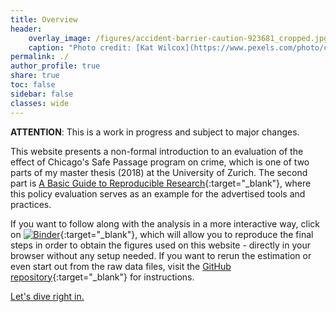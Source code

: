 ```yaml
---
title: Overview
header:
    overlay_image: /figures/accident-barrier-caution-923681_cropped.jpg
    caption: "Photo credit: [Kat Wilcox](https://www.pexels.com/photo/crime-scene-do-not-cross-signage-923681/)"
permalink: ./
author_profile: true
share: true
toc: false
sidebar: false
classes: wide
---
```

**ATTENTION**: This is a work in progress and subject to major changes.

This website presents a non-formal introduction to an evaluation of the effect of Chicago's Safe Passage program on crime, which is one of two parts of my master thesis (2018) at the University of Zurich. The second part is [A Basic Guide to Reproducible Research](https://binste.github.io/basic_reproducibility_guide/){:target="_blank"}, where this policy evaluation serves as an example for the advertised tools and practices.

If you want to follow along with the analysis in a more interactive way, click on [![Binder](https://mybinder.org/badge.svg)](https://mybinder.org/v2/gh/binste/chicago_safepassage_evaluation/master?filepath=notebooks%2F5_analysis%2F1.0-binste-analyze-crime-results-census-block-level.ipynb){:target="_blank"}, which will allow you to reproduce the final steps in order to obtain the figures used on this website - directly in your browser without any setup needed. If you want to rerun the estimation or even start out from the raw data files, visit the [GitHub repository](https://github.com/binste/chicago_safepassage_evaluation){:target="_blank"} for instructions.

[Let's dive right in.](./introduction.md)